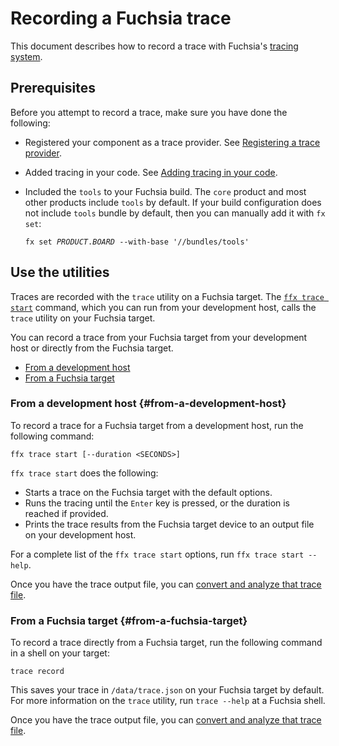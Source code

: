 # Recording a Fuchsia trace

This document describes how to record a trace with Fuchsia's
[tracing system](/docs/concepts/kernel/tracing-system.md).

## Prerequisites

Before you attempt to record a trace, make sure you have
done the following:

* Registered your component as a trace provider. See
  [Registering a trace provider](/docs/development/tracing/tutorial/registering-a-trace-provider.md).
* Added tracing in your code. See
  [Adding tracing in your code](/docs/development/tracing/tutorial/adding-tracing-in-code.md).
* Included the `tools` to your Fuchsia build. The `core` product and most other
  products include `tools` by default. If your build configuration does not
  include `tools` bundle by default, then you can manually add it with `fx set`:

  <pre class="prettyprint">
  <code class="devsite-terminal">fx set <var>PRODUCT</var>.<var>BOARD</var> --with-base '//bundles/tools'</code>
  </pre>

## Use the utilities

Traces are recorded with the `trace` utility on a Fuchsia target.
The [`ffx trace start`][ffx-trace] command, which you can run from
your development host, calls the `trace` utility on your Fuchsia target.

You can record a trace from your Fuchsia target from your development host
or directly from the Fuchsia target.

* [From a development host](#from-a-development-host)
* [From a Fuchsia target](#from-a-fuchsia-target)

### From a development host {#from-a-development-host}

To record a trace for a Fuchsia target from a development host,
run the following command:

```posix-terminal
ffx trace start [--duration <SECONDS>]
```

`ffx trace start` does the following:

 * Starts a trace on the Fuchsia target with the default options.
 * Runs the tracing until the `Enter` key is pressed, or the duration is
   reached if provided.
 * Prints the trace results from the Fuchsia target device to an output file
   on your development host.

For a complete list of the `ffx trace start` options, run `ffx trace start --help`.

Once you have the trace output file, you can
[convert and analyze that trace file](/docs/development/tracing/tutorial/converting-visualizing-a-trace.md).

### From a Fuchsia target {#from-a-fuchsia-target}

To record a trace directly from a Fuchsia target, run the following
command in a shell on your target:

<pre class="prettyprint">
<code class="devsite-terminal">trace record</code>
</pre>

This saves your trace in `/data/trace.json` on your Fuchsia target by default.
For more information on the `trace` utility, run `trace --help` at a Fuchsia shell.

Once you have the trace output file, you can
[convert and analyze that trace file](/docs/development/tracing/tutorial/converting-visualizing-a-trace.md).

<!-- Reference links -->

[ffx-trace]: https://fuchsia.dev/reference/tools/sdk/ffx#trace
